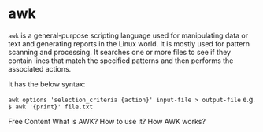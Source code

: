 # awk

`awk` is a general-purpose scripting language used for manipulating data or text and generating reports in the Linux world. It is mostly used for pattern scanning and processing. It searches one or more files to see if they contain lines that match the specified patterns and then performs the associated actions. 

It has the below syntax: 

`awk options 'selection_criteria {action}' input-file > output-file` e.g. `$ awk '{print}' file.txt`

<ResourceGroupTitle>Free Content</ResourceGroupTitle>
<BadgeLink colorScheme='yellow' badgeText='Read' href='https://www.geeksforgeeks.org/awk-command-unixlinux-examples/'>What is AWK? How to use it?</BadgeLink>
<BadgeLink colorScheme='yellow' badgeText='Read' href='https://linuxize.com/post/awk-command/'>How AWK works?</BadgeLink>